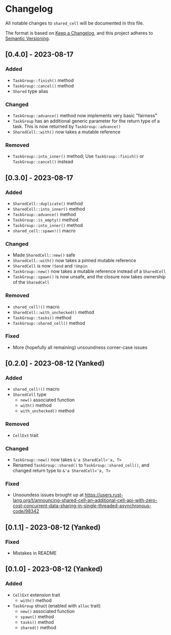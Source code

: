 # Changelog
All notable changes to `shared_cell` will be documented in this file.

The format is based on [Keep a Changelog], and this project adheres to
[Semantic Versioning].

## [0.4.0] - 2023-08-17
### Added
 - `TaskGroup::finish()` method
 - `TaskGroup::cancel()` method
 - `Shared` type alias

### Changed
 - `TaskGroup::advance()` method now implements very basic "fairness"
 - `TaskGroup` has an additional generic parameter for the return type of a
   task.  This is now returned by `TaskGroup::advance()`
 - `SharedCell::with()` now takes a mutable reference

### Removed
 - `TaskGroup::into_inner()` method; Use `TaskGroup::finish()` or
   `TaskGroup::cancel()` instead

## [0.3.0] - 2023-08-17
### Added
 - `SharedCell::duplicate()` method
 - `SharedCell::into_inner()` method
 - `TaskGroup::advance()` method
 - `TaskGroup::is_empty()` method
 - `TaskGroup::into_inner()` method
 - `shared_cell::spawn!()` macro

### Changed
 - Made `SharedCell::new()` safe
 - `SharedCell::with()` now takes a pinned mutable reference
 - `SharedCell` is now `!Send` and `!Unpin`
 - `TaskGroup::new()` now takes a mutable reference instead of a `SharedCell`
 - `TaskGroup::spawn()` is now unsafe, and the closure now takes ownership of
   the `SharedCell`

### Removed
 - `shared_cell!()` macro
 - `SharedCell::with_unchecked()` method
 - `TaskGroup::tasks()` method
 - `TaskGroup::shared_cell()` method

### Fixed
 - More (hopefully all remaining) unsoundness corner-case issues

## [0.2.0] - 2023-08-12 (Yanked)
### Added
 - `shared_cell!()` macro
 - `SharedCell` type
   - `new()` associated function
   - `with()` method
   - `with_unchecked()` method

### Removed
 - `CellExt` trait

### Changed
 - `TaskGroup::new()` now takes `&'a SharedCell<'a, T>`
 - Renamed `TaskGroup::shared()` to `TaskGroup::shared_cell()`, and changed
   return type to `&'a SharedCell<'a, T>`

### Fixed
 - Unsoundess issues brought up at <https://users.rust-lang.org/t/announcing-shared-cell-an-additional-cell-api-with-zero-cost-concurrent-data-sharing-in-single-threaded-asynchronous-code/98342>

## [0.1.1] - 2023-08-12 (Yanked)
### Fixed
 - Mistakes in README

## [0.1.0] - 2023-08-12 (Yanked)
### Added
 - `CellExt` extension trait
   - `with()` method
 - `TaskGroup` struct (enabled with `alloc` trait)
   - `new()` associated function
   - `spawn()` method
   - `tasks()` method
   - `shared()` method

[Keep a Changelog]: https://keepachangelog.com/en/1.0.0/
[Semantic Versioning]: https://github.com/AldaronLau/semver/blob/stable/README.md
